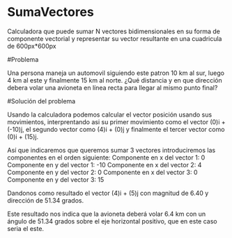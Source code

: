 # SumaVectores
Calculadora que puede sumar N vectores bidimensionales en su forma de componente vectorial y representar su vector resultante en una cuadricula de 600px*600px

#Problema

Una persona maneja un automovil siguiendo este patron 10 km al sur, luego 4 km al este y finalmente 15 km al norte.
¿Qué distancia y en que dirección debera volar una avioneta en línea recta para llegar al mismo punto final?

#Solución del problema

Usando la calculadora podemos calcular el vector posición usando sus movimientos, interprentando asi su primer movimiento como el vector (0)i + (-10)j, el segundo vector como (4)i + (0)j y finalmente el tercer vector como (0)i + (15)j.

Así que indicaremos que queremos sumar 3 vectores introduciremos las componentes en el orden siguiente:
Componente en x del vector 1:
0
Componente en y del vector 1:
-10
Componente en x del vector 2:
4
Componente en y del vector 2:
0
Componente en x del vector 3:
0
Componente en y del vector 3:
15

Dandonos como resultado el vector (4)i + (5)j con magnitud de 6.40 y dirección de 51.34 grados.

Este resultado nos indica que la avioneta deberá volar 6.4 km con un ángulo de 51.34 grados sobre el eje horizontal positivo, que en este caso seria el este.
